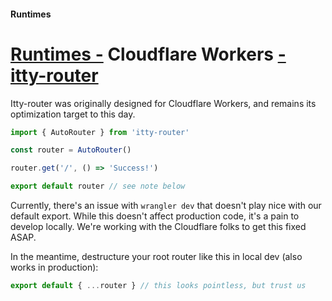 #### Runtimes
# <u>Runtimes -</u> Cloudflare Workers <u>- itty-router</u>

Itty-router was originally designed for Cloudflare Workers, and remains its optimization target to this day.

```js
import { AutoRouter } from 'itty-router'

const router = AutoRouter()

router.get('/', () => 'Success!')

export default router // see note below
```

<Badge type="danger">
  <p>Currently, there's an issue with <code>wrangler dev</code> that doesn't play nice with our default export. While this doesn't affect production code, it's a pain to develop locally.  We're working with the Cloudflare folks to get this fixed ASAP.</p>

  <p>In the meantime, destructure your root router like this in local dev (also works in production):</p>

  ```ts
  export default { ...router } // this looks pointless, but trust us
  ```
</Badge>
